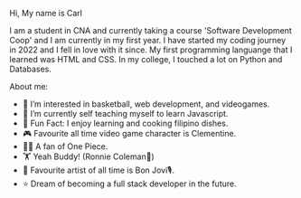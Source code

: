 Hi, My name is Carl

I am a student in CNA and currently taking a course 'Software Development Coop' and I am currently in my first year. I have started my coding journey in 2022 and I fell in love with it since.
My first programming languange that I learned was HTML and CSS. In my college, I touched a lot on Python and Databases. 

About me:
- 👀 I’m interested in basketball, web development, and videogames.
- 🌱 I’m currently self teaching myself to learn Javascript.
- 🍳 Fun Fact: I enjoy learning and cooking filipino dishes.
- 🎮 Favourite all time video game character is Clementine.
- 🏴‍☠️ A fan of One Piece.
- 🏋️ Yeah Buddy! (Ronnie Coleman👑)
- 🎵 Favourite artist of all time is Bon Jovi🎙️.
- ⭐ Dream of becoming a full stack developer in the future.
<!---
WCARL12/WCARL12 is a ✨ special ✨ repository because its `README.md` (this file) appears on your GitHub profile.
You can click the Preview link to take a look at your changes.
--->
